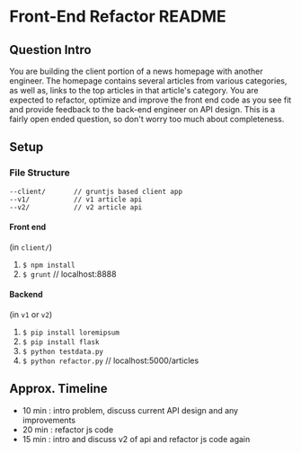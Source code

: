 # Front-End Refactor README

## Question Intro
You are building the client portion of a news homepage with another engineer. The homepage contains several articles from various categories, as well as, links to the top articles in that article's category. You are expected to refactor, optimize and improve the front end code as you see fit and provide feedback to the back-end engineer on API design. This is a fairly open ended question, so don't worry too much about completeness.

## Setup

### File Structure
	--client/       // gruntjs based client app
	--v1/		 	// v1 article api
	--v2/           // v2 article api

#### Front end
(in `client/`)

1. `$ npm install`
2. `$ grunt`  // localhost:8888


#### Backend
(in `v1` or `v2`)

1. `$ pip install loremipsum`
2. `$ pip install flask`
3. `$ python testdata.py`
4. `$ python refactor.py`  // localhost:5000/articles


## Approx. Timeline
- 10 min : intro problem, discuss current API design and any improvements
- 20 min : refactor js code
- 15 min : intro and discuss v2 of api and refactor js code again

